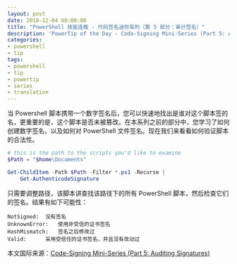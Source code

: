 ```yaml
---
layout: post
date: 2018-12-04 00:00:00
title: "PowerShell 技能连载 - 代码签名迷你系列（第 5 部分：审计签名）"
description: 'PowerTip of the Day - Code-Signing Mini-Series (Part 5: Auditing Signatures)'
categories:
- powershell
- tip
tags:
- powershell
- tip
- powertip
- series
- translation
---
```

当 Powershell 脚本携带一个数字签名后，您可以快速地找出是谁对这个脚本签的名，更重要的是，这个脚本是否未被篡改。在本系列之前的部分中，您学习了如何创建数字签名，以及如何对 PowerShell 文件签名。现在我们来看看如何验证脚本的合法性。

```powershell
# this is the path to the scripts you'd like to examine
$Path = "$home\Documents"

Get-ChildItem -Path $Path -Filter *.ps1 -Recurse |
    Get-AuthenticodeSignature
```

只需要调整路径，该脚本讲查找该路径下的所有 PowerShell 脚本，然后检查它们的签名。结果有如下可能性：

    NotSigned:	没有签名
    UnknownError:	使用非受信的证书签名
    HashMismatch:	签名之后修改过
    Valid:		采用受信任的证书签名，并且没有改动过

<!--more-->
本文国际来源：[Code-Signing Mini-Series (Part 5: Auditing Signatures)](https://community.idera.com/database-tools/powershell/powertips/b/tips/posts/code-signing-mini-series-part-5-auditing-signatures)
